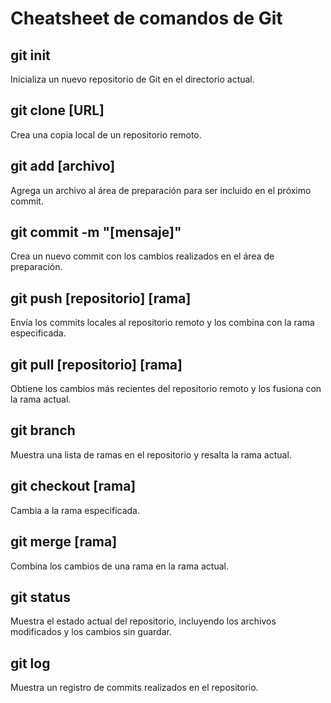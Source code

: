 # Cheatsheet de comandos de Git

## git init
Inicializa un nuevo repositorio de Git en el directorio actual.

## git clone [URL]
Crea una copia local de un repositorio remoto.

## git add [archivo]
Agrega un archivo al área de preparación para ser incluido en el próximo commit.

## git commit -m "[mensaje]"
Crea un nuevo commit con los cambios realizados en el área de preparación.

## git push [repositorio] [rama]
Envía los commits locales al repositorio remoto y los combina con la rama especificada.

## git pull [repositorio] [rama]
Obtiene los cambios más recientes del repositorio remoto y los fusiona con la rama actual.

## git branch
Muestra una lista de ramas en el repositorio y resalta la rama actual.

## git checkout [rama]
Cambia a la rama especificada.

## git merge [rama]
Combina los cambios de una rama en la rama actual.

## git status
Muestra el estado actual del repositorio, incluyendo los archivos modificados y los cambios sin guardar.

## git log
Muestra un registro de commits realizados en el repositorio.

